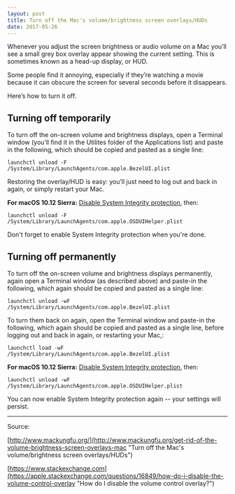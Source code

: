 ```yaml
---
layout: post
title: Turn off the Mac's volume/brightness screen overlays/HUDs
date: 2017-05-26
---
```


Whenever you adjust the screen brightness or audio volume on a Mac you’ll see a small grey box overlay appear showing the current setting. This is sometimes known as a head-up display, or HUD.

Some people find it annoying, especially if they’re watching a movie because it can obscure the screen for several seconds before it disappears.

Here’s how to turn it off.

## Turning off temporarily ##

To turn off the on-screen volume and brightness displays, open a Terminal window (you’ll find it in the Utilites folder of the Applications list) and paste in the following, which should be copied and pasted as a single line:

``launchctl unload -F /System/Library/LaunchAgents/com.apple.BezelUI.plist``

Restoring the overlay/HUD is easy: you’ll just need to log out and back in again, or simply restart your Mac.

**For macOS 10.12 Sierra:** [Disable System Integrity protection](https://developer.apple.com/library/content/documentation/Security/Conceptual/System_Integrity_Protection_Guide/ConfiguringSystemIntegrityProtection/ConfiguringSystemIntegrityProtection.html), then:

``launchctl unload -F /System/Library/LaunchAgents/com.apple.OSDUIHelper.plist``

Don't forget to enable System Integrity protection when you're done.

## Turning off permanently ##

To turn off the on-screen volume and brightness displays permanently, again open a Terminal window (as described above) and paste-in the following, which again should be copied and pasted as a single line:

``launchctl unload -wF /System/Library/LaunchAgents/com.apple.BezelUI.plist``

To turn them back on again, open the Terminal window and paste-in the following, which again should be copied and pasted as a single line, before logging out and back in again, or restarting your Mac,:

``launchctl load -wF /System/Library/LaunchAgents/com.apple.BezelUI.plist``

**For macOS 10.12 Sierra:** [Disable System Integrity protection](https://developer.apple.com/library/content/documentation/Security/Conceptual/System_Integrity_Protection_Guide/ConfiguringSystemIntegrityProtection/ConfiguringSystemIntegrityProtection.html), then:

``launchctl unload -wF /System/Library/LaunchAgents/com.apple.OSDUIHelper.plist``

You can now enable System Integrity protection again -- your settings will persist.

* * *

Source: 

[http://www.mackungfu.org/](http://www.mackungfu.org/get-rid-of-the-volume-brightness-screen-overlays-mac "Turn off the Mac's volume/brightness screen overlays/HUDs")

[https://www.stackexchange.com](https://apple.stackexchange.com/questions/16849/how-do-i-disable-the-volume-control-overlay "How do I disable the volume control overlay?")

